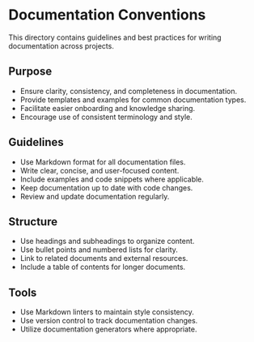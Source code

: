 # Documentation Conventions

This directory contains guidelines and best practices for writing documentation across projects.

## Purpose

- Ensure clarity, consistency, and completeness in documentation.
- Provide templates and examples for common documentation types.
- Facilitate easier onboarding and knowledge sharing.
- Encourage use of consistent terminology and style.

## Guidelines

- Use Markdown format for all documentation files.
- Write clear, concise, and user-focused content.
- Include examples and code snippets where applicable.
- Keep documentation up to date with code changes.
- Review and update documentation regularly.

## Structure

- Use headings and subheadings to organize content.
- Use bullet points and numbered lists for clarity.
- Link to related documents and external resources.
- Include a table of contents for longer documents.

## Tools

- Use Markdown linters to maintain style consistency.
- Use version control to track documentation changes.
- Utilize documentation generators where appropriate.
